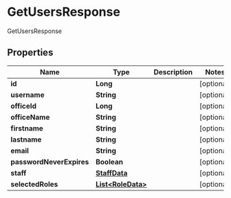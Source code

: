 

# GetUsersResponse

GetUsersResponse
## Properties

Name | Type | Description | Notes
------------ | ------------- | ------------- | -------------
**id** | **Long** |  |  [optional]
**username** | **String** |  |  [optional]
**officeId** | **Long** |  |  [optional]
**officeName** | **String** |  |  [optional]
**firstname** | **String** |  |  [optional]
**lastname** | **String** |  |  [optional]
**email** | **String** |  |  [optional]
**passwordNeverExpires** | **Boolean** |  |  [optional]
**staff** | [**StaffData**](StaffData.md) |  |  [optional]
**selectedRoles** | [**List&lt;RoleData&gt;**](RoleData.md) |  |  [optional]



